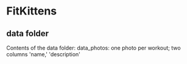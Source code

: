 # FitKittens
## data folder

Contents of the data folder:
data_photos: one photo per workout; two columns 'name,' 'description'
